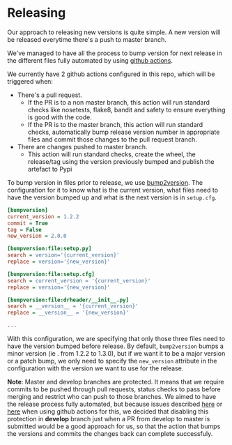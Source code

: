 # Releasing

Our approach to releasing new versions is quite simple. A new version will be released everytime there's a push to master branch. 

We've managed to have all the process to bump version for next release in the different files fully automated by using [github actions](https://github.com/features/actions). 

We currently have 2 github actions configured in this repo, which will be triggered when:

* There's a pull request.
    * If the PR is to a non master branch, this action will run standard checks like nosetests, flake8, bandit and safety to ensure everything is good with the code.
    * If the PR is to the master branch, this action will run standard checks, automatically bump release version number in appropriate files and commit those changes to the pull request branch.
* There are changes pushed to master branch.
    * This action will run standard checks, create the wheel, the release/tag using the version previously bumped and publish the artefact to Pypi

To bump version in files prior to release, we use [bump2version](https://github.com/c4urself/bump2version). The configuration for it to know what is the current version, what files need to have the version bumped up and what is the next version is in `setup.cfg`. 

```ini
[bumpversion]
current_version = 1.2.2
commit = True
tag = False
new_version = 2.0.0

[bumpversion:file:setup.py]
search = version='{current_version}'
replace = version='{new_version}'

[bumpversion:file:setup.cfg]
search = current_version = '{current_version}'
replace = version='{new_version}'

[bumpversion:file:drheader/__init__.py]
search = __version__ = '{current_version}'
replace = __version__ = '{new_version}'

...
```

With this configuration, we are specifying that only those three files need to have the version bumped before release. By default, `bump2version` bumps a minor version (ie . from 1.2.2 to 1.3.0), but if we want it to be a major version or a patch bump, we only need to specify the `new_version` attribute in the configuration with the version we want to use for the release. 

**Note**: Master and develop branches are protected. It means that we require commits to be pushed through pull requests, status checks to pass before merging and restrict who can push to those branches. We aimed to have the release process fully automated, but because issues described [here](https://github.community/t5/GitHub-Actions/How-to-push-to-protected-branches-in-a-GitHub-Action/td-p/29609) or [here](https://github.community/t5/GitHub-Actions/Automatic-version-update-in-protected-branch/m-p/56469#M9895) when using github actions for this, we decided that disabling this protection in **develop** branch just when a PR from develop to master is submitted would be a good approach for us, so that the action that bumps the versions and commits the changes back can complete successfuly. 
